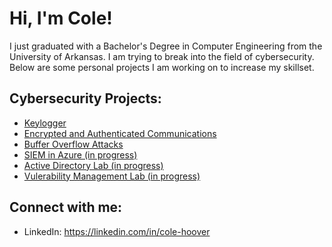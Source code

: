 <h1>Hi, I'm Cole! </h1>

<p> I just graduated with a Bachelor's Degree in Computer Engineering from the University of Arkansas. I am trying to break into the field of cybersecurity. Below are some personal projects I am working on to increase my skillset. </p>

<h2>Cybersecurity Projects:</h2>

  - [Keylogger](https://github.com/colehoover/Keylogger)
  - [Encrypted and Authenticated Communications](https://github.com/colehoover/Encrypted-and-Authenticated-Communications)
  - [Buffer Overflow Attacks](https://github.com/colehoover/Buffer-Overflow-Attacks)
  - [SIEM in Azure (in progress)](https://github.com/colehoover/SIEM-in-Azure) 
  - [Active Directory Lab (in progress)](https://github.com/colehoover/ActiveDirectoryLab) 
  - [Vulerability Management Lab (in progress)](https://github.com/colehoover/VulnerabilityManagementLab) 

  

<h2> Connect with me:</h2>

- LinkedIn: https://linkedin.com/in/cole-hoover


<!--
Here are some ideas to get you started:

- 🔭 I’m currently working on ...
- 🌱 I’m currently learning ...
- 👯 I’m looking to collaborate on ...
- 🤔 I’m looking for help with ...
- 💬 Ask me about ...
- 📫 How to reach me: ...
- 😄 Pronouns: ...
- ⚡ Fun fact: ...
-->
